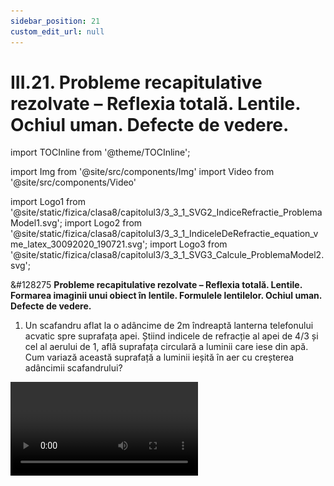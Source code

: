 ```yaml
---
sidebar_position: 21
custom_edit_url: null
---
```


# III.21. Probleme recapitulative rezolvate – Reflexia totală. Lentile. Ochiul uman. Defecte de vedere.


import TOCInline from '@theme/TOCInline';

<TOCInline toc={toc} />



import Img from '@site/src/components/Img'
import Video from '@site/src/components/Video'

import Logo1 from '@site/static/fizica/clasa8/capitolul3/3_3_1_SVG2_IndiceRefractie_ProblemaModel1.svg';
import Logo2 from '@site/static/fizica/clasa8/capitolul3/3_3_1_IndiceleDeRefractie_equation_vme_latex_30092020_190721.svg';
import Logo3 from '@site/static/fizica/clasa8/capitolul3/3_3_1_SVG3_Calcule_ProblemaModel2.svg';




<div class="alert alert--warning" role="alert">

&#128275 **Probleme recapitulative rezolvate – Reflexia totală. Lentile. Formarea imaginii unui obiect în lentile. Formulele lentilelor. Ochiul uman. Defecte de vedere.**

1. Un scafandru aflat la o adâncime de 2m îndreaptă lanterna telefonului acvatic spre suprafața apei.  Știind indicele de refracție al apei de 4/3 și cel al aerului de 1, află suprafața circulară a luminii care iese din apă. Cum variază această suprafață a luminii ieșită în aer cu creșterea adâncimii scafandrului?



<Video src="https://www.youtube.com/embed/l7JRRwgyLUM" />


<br></br>

**Rezolvare:**


- Scriem datele problemei:

  - h = 2 m

  - n<sub>1</sub> = 4/3

  - n<sub>2</sub> = 1

  - S = ?

- Se desenează traseul razelor de lumină care ies din apă:


<Img className="img-responsive4" src="fizica/clasa8/capitolul3/3_7_Poza1_Desen_ProblemaModel1.jpg" width="1000" height="668" />

<br></br>
<br></br>


- Se aplică legea a II-a a refracției punând condiția ca unghiul de incidență să fie egal cu unghiul limită (i = l) și unghiul de refracție r = 90°. Știind că sin 90° = 1 obținem:


<Img className="img-responsive4" src="fizica/clasa8/capitolul3/3_7_Poza2_Rezolvare1_ProblemaModel1.jpg" width="1000" height="299" />

<br></br>
<br></br>

- Calculăm cos i cu formula:


<Img className="img-responsive4" src="fizica/clasa8/capitolul3/3_7_Poza3_Rezolvare2_ProblemaModel1.jpg" width="1000" height="343" />

<br></br>
<br></br>


- Calculăm tg i și raza suprafeței circulare:


<Img className="img-responsive4" src="fizica/clasa8/capitolul3/3_7_Poza4_Rezolvare3_ProblemaModel1.jpg" width="1000" height="342" />

<br></br>
<br></br>

- Calculăm aria suprafeței circulare:

<Img className="img-responsive4" src="fizica/clasa8/capitolul3/3_7_Poza5_Rezolvare4_ProblemaModel1.jpg" width="1000" height="110" />

<br></br>
<br></br>

- Observăm că raza suprafeței luminoase din aer este direct proporțională cu adâncimea scafandrului, deci aria acestei suprafeței crește odată cu adâncimea scafandrului.


<br></br>
<br></br>


**2. O prismă optică are unghiul refringent A = 90° și indicele de refracție √2. Află dacă o rază de lumină ce cade pe o față a prismei sub un unghi de 45° poate suferi reflexie totală pe una dintre fețele prismei.**



<Video src="https://www.youtube.com/embed/tfUAPDEVRU0" />

<br></br>

**Rezolvare:**



<Img className="img-responsive4" src="fizica/clasa8/capitolul3/3_7_Poza6_Desen_ProblemaModel2.jpg" width="1000" height="487" />

<br></br>
<br></br>









- Secțiunea transversală a prismei este un triunghi dreptunghic isoscel cu A = 90° și B = C = 45°.



<Img className="img-responsive4" src="fizica/clasa8/capitolul3/3_7_Poza7_Rezolvare1_ProblemaModel2.jpg" width="1000" height="133" />

<br></br>
<br></br>


- În ΔDI<sub>1</sub>I<sub>2</sub>: D = r' + i<sub>2</sub>


<Img className="img-responsive4" src="fizica/clasa8/capitolul3/3_7_Poza8_Rezolvare2_ProblemaModel2.jpg" width="1000" height="650" />

<br></br>
<br></br>


- Pentru a afla unghiul limita aplicăm a II–a lege a refracției punând condiția ca unghiul de incidență să fie egal cu unghiul limită (i<sub>2</sub> = l) și unghiul de refracție r' = 90°. Știind că sin 90° = 1 obținem:


<Img className="img-responsive4" src="fizica/clasa8/capitolul3/3_7_Poza9_Rezolvare3_ProblemaModel2.jpg" width="1000" height="348" />

<br></br>
<br></br>



- Cum i<sub>2</sub> > l și primul mediu (sticla prismei) are indicele de refracție mai mare decât al doilea mediu (aerul) înseamnă că sunt îndeplinite ambele condiții pentru a se produce reflexie totală.



<br></br>
<br></br>


**3. În fața unei lentile convergente cu distanța focală de 20 cm se așază o lumânare la o distanță de 60 cm.**

**Se cere:**


a) Desenează formarea imaginii lumânării în această lentilă.

b) Calculează coordonata (distanța) la care trebuie așezat un ecran pe care să se formeze imaginea clară a lumânării.

c) De câte ori este mărită/micșorată imaginea? Caracterizează imaginea lumânării.

d) Câte dioptrii are această lentilă?




<Video src="https://www.youtube.com/embed/-I8Dt-xnceM" />


<br></br>


**Rezolvare:**

- Notăm datele problemei:

  - f = 20 cm (distanța focală a lentilei se ia pozitivă, întrucât lentila este convergentă și refractă lumina prin focarul pozitiv)

  - x<sub>1</sub> = - 60 cm (distanța de la obiectul AB la lentilă se ia negativă, întrucât este pe axa numerelor întregi negativă)

  - x<sub>2</sub> = distanța de la imaginea A'B' la lentilă = ?

  - β = ?

  - C = ?


a)



<Img className="img-responsive4" src="fizica/clasa8/capitolul3/3_7_Poza10_Desen_ProblemaModel3_v2.png" width="1000" height="471" />

<br></br>
<br></br>




b) Scriem formula fundamentală a lentilelor subțiri:



<Img className="img-responsive4" src="fizica/clasa8/capitolul3/3_7_Poza11_Rezolvare1_ProblemaModel3.jpg" width="1000" height="616" />

<br></br>
<br></br>



c)


<Img className="img-responsive4" src="fizica/clasa8/capitolul3/3_7_Poza12_Rezolvare2_ProblemaModel3_vers2.jpg" width="1000" height="355" />

<br></br>
<br></br>



d) Calculăm convergența lentilei:


<Img className="img-responsive4" src="fizica/clasa8/capitolul3/3_7_Poza13_Rezolvare3_ProblemaModel3.jpg" width="1000" height="118" />

<br></br>
<br></br>
<br></br>

<br></br>



**4. În fața unei lentile divergente se așază o lumânare la o distanță de 90 cm. Știind că distanța de la imaginea lumănării la lentilă este de 30 cm, se cere:**
a) Desenează formarea imaginii lumânării în această lentilă. Caracterizează imaginea lumânării.
b) Calculează distanța focală a lentilei.
c) De câte ori este mărită/micșorată imaginea ?
d) Câte dioptrii are această lentilă ?



<Video src="https://www.youtube.com/embed/unLIHMKjbFo" />


<br></br>


**Rezolvare:**


_Notăm datele problemei:_   
f = ?     
x<sub>1</sub> = -90 cm (distanța de la obiectul AB la lentilă se ia negativă, întrucât este pe axa numerelor întregi negative)    
x<sub>2</sub> = -30 cm (distanța de la imaginea A'B' la lentilă se ia negativă, întrucât este pe axa numerelor întregi negative, imaginea fiind virtuală)     
β = ?     
C = ?


a) Formăm im.ob. A'B' în lentila divergentă așezând ob. AB (lumânarea) în fața lentilei la o oarecare distanță.



<Img className="img-responsive4" src="fizica/clasa8/capitolul3/3_7_Poza13bis_Rezolvare1_ProblemaModel4nou.png" width="1000" height="456" />

<br></br>
<br></br>

Im.ob. A'B' în lentila divergentă este mai mică decât ob. AB, dreaptă și virtuală (se formează în fața lentilei, la intersecția prelungirilor razelor refractate).


b)	Scriem formula fundamentală a lentilelor subțiri:




<Img className="img-responsive4" src="fizica/clasa8/capitolul3/3_7_Poza13bis2_Rezolvare2_ProblemaModel4nou.png" width="1000" height="437" />

<br></br>
<br></br>


c) Scriem formula măririi liniare transversale:



<Img className="img-responsive4" src="fizica/clasa8/capitolul3/3_7_Poza13bis3_Rezolvare3_ProblemaModel4nou.png" width="1000" height="91" />

<br></br>
<br></br>

Valoarea pozitivă a măririi liniare transversale arată că imaginea este **dreaptă**, iar faptul că este subunitară arată că **imaginea este mai mică decât obiectul**, fiind micșorată de trei ori.

<br></br>

d)	Calculăm convergența lentilei, transformând distanța focală în metri:


<Img className="img-responsive4" src="fizica/clasa8/capitolul3/3_7_Poza13bis3_Rezolvare4_ProblemaModel4nou.png" width="1000" height="90" />

<br></br>
<br></br>




<br></br>
<br></br>





5. Știind că microscopul are două lentile convergente, obiectivul are o distanță focală foarte mică și este așezat în apropierea obiectului și că ocularul preia imaginea formată de obiectiv și o mărește și mai mult decât obiectivul, imaginea finală fiind virtuală, desenează formarea imaginii unui obiect într-un microscop.




<Video src="https://www.youtube.com/embed/qki6Ys0bNBY" />


<br></br>

**Rezolvare:**



<Img className="img-responsive4" src="fizica/clasa8/capitolul3/3_7_Poza14_Desen_ProblemaModel4.jpg" width="1000" height="819"/>

<br></br>
<br></br>
<br></br>




**6. Determinarea indicelui de refracție al unui mediu folosind rigla.**
O rază de lumină (folosește un laser) intră într-un vas gol (cu aer) și apoi vasul se umple cu apă cu indice de refracție necunoscut. Află indicele de refracție al apei.



<Video src="https://www.youtube.com/embed/qZ7PH4U-TMM" />

<br></br>


**Rezolvare:**



<Img className="img-responsive4" src="fizica/clasa8/capitolul3/3_7_Poza15_Desen_ProblemaModel5.jpg" width="1000" height="316" />

<br></br>
<br></br>






- Se măsoară segmentele AB (înălțimea apei din vas), BC și BD cu ajutorul riglei (ruletei).

- Se calculează cu ajutorul teoremei lui Pitagora AC și AD.


<Img className="img-responsive4" src="fizica/clasa8/capitolul3/3_7_Poza16_DesenRezolvare1_ProblemaModel5.jpg" width="1000" height="346" />

<br></br>
<br></br>



- Se calculează sin i și sin r:



<Img className="img-responsive4" src="fizica/clasa8/capitolul3/3_7_Poza17_Rezolvare2_ProblemaModel5.jpg" width="1000" height="344" />

<br></br>
<br></br>

- Aplicăm legea a doua a refracției, știind că n<sub>aer</sub> = 1.



<Img className="img-responsive4" src="fizica/clasa8/capitolul3/3_7_Poza18_Rezolvare3_ProblemaModel5.jpg" width="1000" height="122" />

<br></br>
<br></br>


- Scoatem necunoscuta n<sub>apă</sub>:


<Img className="img-responsive4" src="fizica/clasa8/capitolul3/3_7_Poza19_Rezolvare4_ProblemaModel5.jpg" width="1000" height="114" />

<br></br>
<br></br>





**Exemplu aplicativ:**

AB = 4 cm

BC = 5 cm

BD = 2,5 cm

AC<sup>2</sup> = AB<sup>2</sup> + BC<sup>2</sup> = 4<sup>2</sup> + 5<sup>2</sup> = 16 +25 = 41

AC = √41 = 7,21 cm

AD<sup>2</sup> = AB<sup>2</sup> + BD<sup>2</sup> = 4<sup>2</sup> + 2,5<sup>2</sup> = 16 + 6,25 = 22,25

AD = √22,25 = 4,71 cm


<Img className="img-responsive4" src="fizica/clasa8/capitolul3/3_7_Poza20_Rezolvare5_ProblemaModel5.jpg" width="1000" height="396" />

<br></br>
<br></br>
<br></br>



**7. Scrie un cuvânt cu creionul roșu. Apoi cu un creion albastru taie cuvântul scris până nu se mai vede ce ai scris. Uită-te la ce ai scris cu un filtru albastru (corp transparent albastru). Ce observi ?**

Privind prin geamul albastru vei vedea ce ai scris cu roșu. Care este explicația?



<Video src="https://www.youtube.com/embed/52SdlW3soQc" />

<br></br>


**Rezolvare:**



Geamul albastru este opac pentru lumina roșie, dar este transparent pentru lumina albastră, deoarece filtrul albastru transmite numai radiația albastră iar pe celelalte culori le absoarbe.

Filtrul albastru elimină propria culoare și de aceea noi nu vedem ștersătura cu culoarea albastră și vedem numai culoarea roșie reflectată de coala albă colorată cu roșu.





<br></br>
<br></br>





**8. De ce un om nu vede clar obiectele când înoată sub apă ? Care om, cu miopie sau cu hipermetropie, vede mai clar sub apă ?**




<Video src="https://www.youtube.com/embed/VX9rl3KjUZI" />

<br></br>

**Rezolvare:**




<Img className="img-responsive4" src="fizica/clasa8/capitolul3/3_7_Poza21_Desen_ProblemaModel7.jpg" width="1000" height="463" />

<br></br>
<br></br>



Chiar dacă apa este limpede noi nu vedem clar în apă, deoarece apa are indicele de refracție aproximativ egal cu cel al umoarei apoase și sticloase astfel încât refracția luminii în ochi se produce puțin diferit ca în aer. În apă imaginea obiectelor nu se mai formează pe retină (ca în aer), ci în spatele ei și de aceea obiectele se văd cețoase (ca la hipermetropi).

Miopii văd mai clar sub apă decât oamenii normali sau cei cu hipermetropie, deoarece imaginea obiectelor la ei în aer se formează în fața retinei, iar sub apă se va deplasa mai spre retină.

Ochelarii de scafandru au lentile plan-concave (convergente), goale în interior, pentru ca lumina să intre în aerul din interiorul căștii și vederea să aibă loc ca în aer.







</div>
























